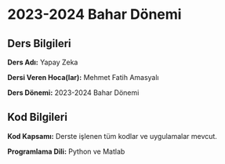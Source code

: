 # 2023-2024 Bahar Dönemi

## Ders Bilgileri

**Ders Adı:** Yapay Zeka

**Dersi Veren Hoca(lar):** Mehmet Fatih Amasyalı

**Ders Dönemi:** 2023-2024 Bahar Dönemi

## Kod Bilgileri

**Kod Kapsamı:** Derste işlenen tüm kodlar ve uygulamalar mevcut.

**Programlama Dili:** Python ve Matlab
